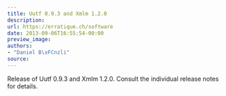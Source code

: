 ```yaml
---
title: Uutf 0.9.3 and Xmlm 1.2.0
description:
url: https://erratique.ch/software
date: 2013-09-06T16:55:54-00:00
preview_image:
authors:
- "Daniel B\xFCnzli"
source:
---
```


<p>Release of Uutf 0.9.3 and Xmlm 1.2.0. Consult the individual release notes for details.</p>
